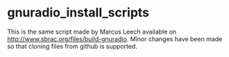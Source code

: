 # gnuradio_install_scripts
This is the same script made by Marcus Leech available on http://www.sbrac.org/files/build-gnuradio. Minor changes have been made so that cloning files from github is supported.
